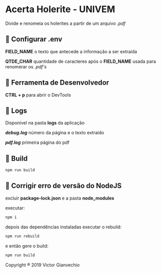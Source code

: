 # Acerta Holerite - UNIVEM

Divide e renomeia os holerites a partir de um arquivo _.pdf_

## :key: Configurar .env

**FIELD_NAME** o texto que antecede a informação a ser extraída

**QTDE_CHAR** quantidade de caracteres após o **FIELD_NAME** usada para renomerar os _.pdf's_

## :wrench: Ferramenta de Desenvolvedor

**CTRL + p** para abrir o DevTools

## :page_facing_up: Logs  

Disponível na pasta **logs** da aplicação

**_debug.log_** número da página e o texto extraído

**_pdf.log_** primeira página do pdf

## :hammer: Build 

```sh
npm run build
```

## :hammer: Corrigir erro de versão do NodeJS 

excluir **package-lock.json** e a pasta **node_modules**

executar:

```sh
npm i
```

depois das dependências instaladas executar o rebuild:

```sh
npm run rebuild
```

e então gere o build:

```sh
npm run build
```

Copyright ® 2019 Victor Gianvechio
